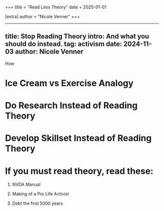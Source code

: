 +++
title = "Read Less Theory"
date = 2025-01-01

[extra]
author = "Nicole Venner"
+++

---
title: Stop Reading Theory
intro: And what you should do instead.
tag: activism
date: 2024-11-03
author: Nicole Venner
---


How 


# Ice Cream vs Exercise Analogy


# Do Research Instead of Reading Theory 

# Develop Skillset Instead of Reading Theory

# If you must read theory, read these:

1. NVDA Manual 

2. Making of a Pro Life Activist

3. Debt the first 5000 years





